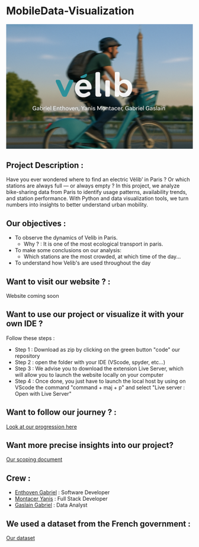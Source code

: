 # MobileData-Visualization

![Teaser](Assets/teaser.png)

## Project Description : 

Have you ever wondered where to find an electric Vélib’ in Paris ? Or which stations are always full — or always empty ?
In this project, we analyze bike-sharing data from Paris to identify usage patterns, availability trends, and station performance. With Python and data visualization tools, we turn numbers into insights to better understand urban mobility.

## Our objectives :

- To observe the dynamics of Velib in Paris.
  - Why ? : It is one of the most ecological transport in paris.
- To make some conclusions on our analysis:
  - Which stations are the most crowded, at which time of the day...
- To understand how Velib's are used throughout the day

## Want to visit our website ? : 

Website coming soon

## Want to use our project or visualize it with your own IDE ?
Follow these steps :
- Step 1 : Download as zip by clicking on the green button "code" our repository
- Step 2 : open the folder with your IDE (VScode, spyder, etc...)
- Step 3 : We advise you to download the extension Live Server, which will allow you to launch the website locally on your computer
- Step 4 : Once done, you just have to launch the local host by using on VScode the command "command + maj + p" and select "Live server : Open with Live Server"

## Want to follow our journey ? :

[Look at our progression here](./Progress_wiki)

## Want more precise insights into our project?

[Our scoping document](./Scoping_Document.md)

## Crew :

- [Enthoven Gabriel](https://github.com/gabentho) : Software Developer
- [Montacer Yanis](https://github.com/YanisMtcr) : Full Stack Developer
- [Gaslain Gabriel](https://github.com/gabgsln) : Data Analyst

## We used a dataset from the French government :

[Our dataset](https://transport.data.gouv.fr/datasets/velib-velos-et-bornes-disponibilite-temps-reel)
